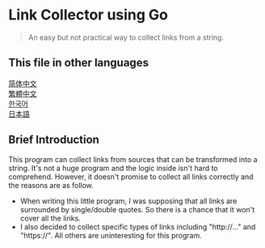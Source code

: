# Link Collector using Go
> An easy but not practical way to collect links from a string.

## This file in other languages
[简体中文](zh-simplified.md)  
[繁體中文](zh-traditional.md)  
[한국어](kr.md)  
[日本語](jp.md)  

## Brief Introduction
This program can collect links from sources that can be transformed into a string. It's not a huge program and the logic inside isn't hard to comprehend. However, it doesn't promise to collect all links correctly and the reasons are as follow.
- When writing this little program, I was supposing that all links are surrounded by single/double quotes. So there is a chance that it won't cover all the links.
- I also decided to collect specific types of links including "http://..." and "https://". All others are uninteresting for this program.
